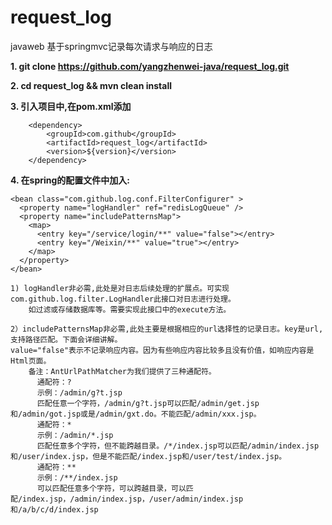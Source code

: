 # request_log
javaweb 基于springmvc记录每次请求与响应的日志


**1. git clone https://github.com/yangzhenwei-java/request_log.git**

**2. cd request_log && mvn clean install** 

**3. 引入项目中,在pom.xml添加**

		<dependency>
			<groupId>com.github</groupId>
			<artifactId>request_log</artifactId>
			<version>${version}</version>
		</dependency>
		
**4.  在spring的配置文件中加入:**

    <bean class="com.github.log.conf.FilterConfigurer" >
      <property name="logHandler" ref="redisLogQueue" />
      <property name="includePatternsMap">
        <map>
          <entry key="/service/login/**" value="false"></entry>
          <entry key="/Weixin/**" value="true"></entry>
        </map>
      </property>
    </bean>
    
    1) logHandler非必需,此处是对日志后续处理的扩展点。可实现com.github.log.filter.LogHandler此接口对日志进行处理。
        如过滤或存储数据库等。需要实现此接口中的execute方法。
        
    2）includePatternsMap非必需,此处主要是根据相应的url选择性的记录日志。key是url,支持路径匹配。下面会详细讲解。
    value="false"表示不记录响应内容。因为有些响应内容比较多且没有价值，如响应内容是Html页面。
	    备注：AntUrlPathMatcher为我们提供了三种通配符。
	      通配符：?
	      示例：/admin/g?t.jsp
	      匹配任意一个字符，/admin/g?t.jsp可以匹配/admin/get.jsp和/admin/got.jsp或是/admin/gxt.do。不能匹配/admin/xxx.jsp。
	      通配符：*
	      示例：/admin/*.jsp
	      匹配任意多个字符，但不能跨越目录。/*/index.jsp可以匹配/admin/index.jsp和/user/index.jsp，但是不能匹配/index.jsp和/user/test/index.jsp。
	      通配符：**
	      示例：/**/index.jsp
	      可以匹配任意多个字符，可以跨越目录，可以匹配/index.jsp，/admin/index.jsp，/user/admin/index.jsp和/a/b/c/d/index.jsp
	      
      
    


